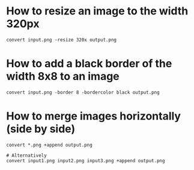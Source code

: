 # How to resize an image to the width 320px
```shell
convert input.png -resize 320x output.png
```

# How to add a black border of the width 8x8 to an image
```shell
convert input.png -border 8 -bordercolor black output.png
```

# How to merge images horizontally (side by side)
```shell
convert *.png +append output.png

# Alternatively
convert input1.png input2.png input3.png +append output.png
```
